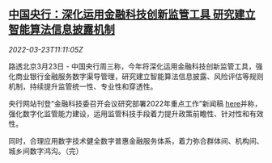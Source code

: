 <!--1648035062000-->
[中国央行：深化运用金融科技创新监管工具 研究建立智能算法信息披露机制](https://cn.reuters.com/article/china-cen-fintech-regs-tools-0323-idCNKCS2LK0YT)
------

<div><i>2022-03-23T11:11:05Z</i></div><p>路透北京3月23日 - 中国央行周三称，今年将深化运用金融科技创新监管工具，强化商业银行金融服务数字渠导管理，研究建立智能算法信息披露、风险评估等规则机制，持续提升监管统一性、专业性和穿透性。</p><p>央行网站刊登“金融科技委召开会议研究部署2022年重点工作”新闻稿 <a href="http://www.pbc.gov.cn/goutongjiaoliu/113456/113469/4514764/index.html">here</a>并称，强化数字化监管能力建设，运用监管科技手段着力提升政策前瞻性、针对性和有效性。</p><p>同时，合理应用数字技术健全数字普惠金融服务体系，着力弥合群体间、机构间、城乡间数字鸿沟。（完）</p>
